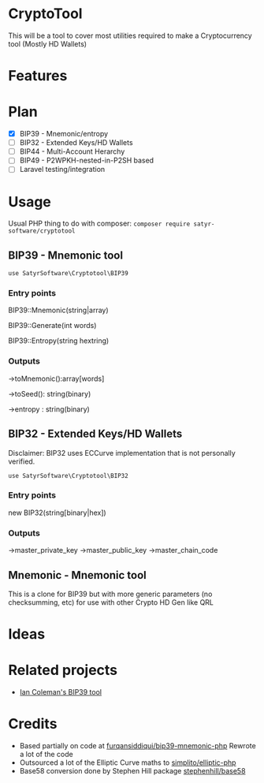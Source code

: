 # CryptoTool

This will be a tool to cover most utilities required to make a Cryptocurrency tool (Mostly HD Wallets)

# Features

# Plan

- [x] BIP39 - Mnemonic/entropy
- [ ] BIP32 - Extended Keys/HD Wallets
- [ ] BIP44 - Multi-Account Herarchy
- [ ] BIP49 - P2WPKH-nested-in-P2SH based
- [ ] Laravel testing/integration

# Usage
Usual PHP thing to do with composer: `composer require satyr-software/cryptotool`
## BIP39 - Mnemonic tool
```
use SatyrSoftware\Cryptotool\BIP39
```
### Entry points
 BIP39::Mnemonic(string|array)

 BIP39::Generate(int words)

 BIP39::Entropy(string hextring)

### Outputs

 ->toMnemonic():array[words]

 ->toSeed(): string(binary)

 ->entropy : string(binary)

## BIP32 - Extended Keys/HD Wallets

Disclaimer: BIP32 uses ECCurve implementation that is not personally verified.

```
use SatyrSoftware\Cryptotool\BIP32
```
### Entry points

 new BIP32(string[binary|hex])

### Outputs

 ->master_private_key
 ->master_public_key
 ->master_chain_code

## Mnemonic - Mnemonic tool
This is a clone for BIP39 but with more generic parameters (no checksumming, etc) for use with other Crypto HD Gen like QRL

# Ideas

# Related projects

- [Ian Coleman's BIP39 tool](https://github.com/iancoleman/bip39)

# Credits

- Based partially on code at [furqansiddiqui/bip39-mnemonic-php](https://github.com/furqansiddiqui/bip39-mnemonic-php/)
 Rewrote a lot of the code
- Outsourced a lot of the Elliptic Curve maths to [simplito/elliptic-php](https://github.com/simplito/elliptic-php)
- Base58 conversion done by Stephen Hill package [stephenhill/base58](https://github.com/stephenhill/base58)

